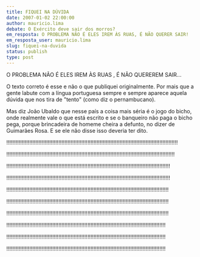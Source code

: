 ```yaml
---
title: FIQUEI NA DÚVIDA
date: 2007-01-02 22:00:00
author: mauricio.lima
debate: O Exército deve sair dos morros?
em_resposta: O PROBLEMA NÃO É ELES IREM ÀS RUAS, É NÃO QUERER SAIR!
em_resposta_user: mauricio.lima
slug: fiquei-na-duvida
status: publish 
type: post
---
```


O PROBLEMA NÃO É ELES IREM ÀS RUAS , É NÃO QUEREREM SAIR...  

O texto correto é esse e não o que publiquei originalmente. Por mais que a gente labute com a língua portuguesa sempre e sempre aparece aquela dúvida que nos tira de "tento" (como diz o pernambucano).  

Mas diz João Ubaldo que nesse país a coisa mais séria é o jogo do bicho, onde realmente vale o que está escrito e se o banqueiro não paga o bicho pega, porque brincadeira de homeme cheira a defunto, no dizer de Guimarães Rosa. E se ele não disse isso deveria ter dito.  

  

!!!!!!!!!!!!!!!!!!!!!!!!!!!!!!!!!!!!!!!!!!!!!!!!!!!!!!!!!!!!!!!!!!!!!!!!!!!!!!!!!!!!!!!!!!!!!!!!!!!!!!!!!!!!!!!!  

!!!!!!!!!!!!!!!!!!!!!!!!!!!!!!!!!!!!!!!!!!!!!!!!!!!!!!!!!!!!!!!!!!!!!!!!!!!!!!!!!!!!!!!!!!!!!!!!!!!!!!!!!!!!!!  

!!!!!!!!!!!!!!!!!!!!!!!!!!!!!!!!!!!!!!!!!!!!!!!!!!!!!!!!!!!!!!!!!!!!!!!!!!!!!!!!!!!!!!!!!!!!!!!!!!!!!!!!!!!  

!!!!!!!!!!!!!!!!!!!!!!!!!!!!!!!!!!!!!!!!!!!!!!!!!!!!!!!!!!!!!!!!!!!!!!!!!!!!!!!!!!!!!!!!!!!!!!!!!!!!!!!!!!!  

!!!!!!!!!!!!!!!!!!!!!!!!!!!!!!!!!!!!!!!!!!!!!!!!!!!!!!!!!!!!!!!!!!!!!!!!!!!!!!!!!!!!!!!!!!!!!!!!!!!!!!!!!!  

!!!!!!!!!!!!!!!!!!!!!!!!!!!!!!!!!!!!!!!!!!!!!!!!!!!!!!!!!!!!!!!!!!!!!!!!!!!!!!!!!!!!!!!!!!!!!!!!!!!!!!!!!!  

!!!!!!!!!!!!!!!!!!!!!!!!!!!!!!!!!!!!!!!!!!!!!!!!!!!!!!!!!!!!!!!!!!!!!!!!!!!!!!!!!!!!!!!!!!!!!!!!!!!!!!!!!!  

!!!!!!!!!!!!!!!!!!!!!!!!!!!!!!!!!!!!!!!!!!!!!!!!!!!!!!!!!!!!!!!!!!!!!!!!!!!!!!!!!!!!!!!!!!!!!!!!!!!!!!!!  

!!!!!!!!!!!!!!!!!!!!!!!!!!!!!!!!!!!!!!!!!!!!!!!!!!!!!!!!!!!!!!!!!!!!!!!!!!!!!!!!!!!!!!!!!!!!!!!!!!!!!!!!  

!!!!!!!!!!!!!!!!!!!!!!!!!!!!!!!!!!!!!!!!!!!!!!!!!!!!!!!!!!!!!!!!!!!!!!!!!!!!!!!!!!!!!!!!!!!!!!!!!!!!!!!!
